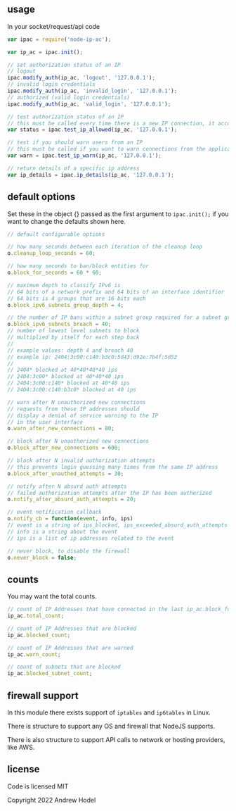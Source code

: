 ## usage

In your socket/request/api code

```javascript
var ipac = require('node-ip-ac');

var ip_ac = ipac.init();

// set authorization status of an IP
// logout
ipac.modify_auth(ip_ac, 'logout', '127.0.0.1');
// invalid login credentials
ipac.modify_auth(ip_ac, 'invalid_login', '127.0.0.1');
// authorized (valid login credentials)
ipac.modify_auth(ip_ac, 'valid_login', '127.0.0.1');

// test authorization status of an IP
// this must be called every time there is a new IP connection, it accounts for the number of connections
var status = ipac.test_ip_allowed(ip_ac, '127.0.0.1');

// test if you should warn users from an IP
// this must be called if you want to warn connections from the application that more requests forces a block
var warn = ipac.test_ip_warn(ip_ac, '127.0.0.1');

// return details of a specific ip address
var ip_details = ipac.ip_details(ip_ac, '127.0.0.1');
```

## default options

Set these in the object {} passed as the first argument to `ipac.init();` if you want to change the defaults shown here.

```javascript
// default configurable options

// how many seconds between each iteration of the cleanup loop
o.cleanup_loop_seconds = 60;

// how many seconds to ban/block entities for
o.block_for_seconds = 60 * 60;

// maximum depth to classify IPv6 is
// 64 bits of a network prefix and 64 bits of an interface identifier
// 64 bits is 4 groups that are 16 bits each
o.block_ipv6_subnets_group_depth = 4;

// the number of IP bans within a subnet group required for a subnet group to be blocked
o.block_ipv6_subnets_breach = 40;
// number of lowest level subnets to block
// multiplied by itself for each step back
//
// example values: depth 4 and breach 40
// example ip: 2404:3c00:c140:b3c0:5d43:d92e:7b4f:5d52
//
// 2404* blocked at 40*40*40*40 ips
// 2404:3c00* blocked at 40*40*40 ips
// 2404:3c00:c140* blocked at 40*40 ips
// 2404:3c00:c140:b3c0* blocked at 40 ips

// warn after N unauthorized new connections
// requests from these IP addresses should
// display a denial of service warning to the IP
// in the user interface
o.warn_after_new_connections = 80;

// block after N unauthorized new connections
o.block_after_new_connections = 600;

// block after N invalid authorization attempts
// this prevents login guessing many times from the same IP address
o.block_after_unauthed_attempts = 30;

// notify after N absurd auth attempts
// failed authorization attempts after the IP has been authorized
o.notify_after_absurd_auth_attempts = 20;

// event notification callback
o.notify_cb = function(event, info, ips)
// event is a string of ips_blocked, ips_exceeded_absurd_auth_attempts or subnet_blocked
// info is a string about the event
// ips is a list of ip addresses related to the event

// never block, to disable the firewall
o.never_block = false;
```

## counts

You may want the total counts.

```javascript
// count of IP Addresses that have connected in the last ip_ac.block_for_seconds
ip_ac.total_count;

// count of IP Addresses that are blocked
ip_ac.blocked_count;

// count of IP Addresses that are warned
ip_ac.warn_count;

// count of subnets that are blocked
ip_ac.blocked_subnet_count;
```

## firewall support

In this module there exists support of `iptables` and `ip6tables` in Linux.

There is structure to support any OS and firewall that NodeJS supports.

There is also structure to support API calls to network or hosting providers, like AWS.

## license

Code is licensed MIT

Copyright 2022 Andrew Hodel
